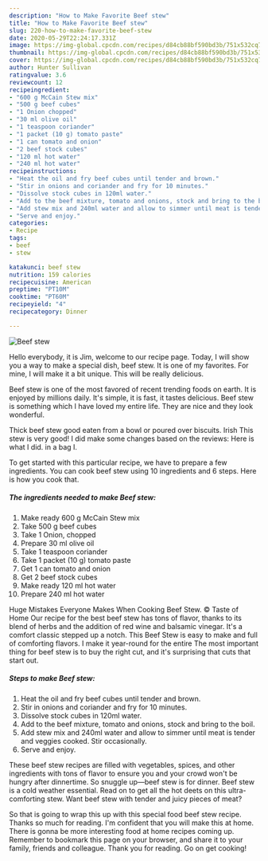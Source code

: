```yaml
---
description: "How to Make Favorite Beef stew"
title: "How to Make Favorite Beef stew"
slug: 220-how-to-make-favorite-beef-stew
date: 2020-05-29T22:24:17.331Z
image: https://img-global.cpcdn.com/recipes/d84cb88bf590bd3b/751x532cq70/beef-stew-recipe-main-photo.jpg
thumbnail: https://img-global.cpcdn.com/recipes/d84cb88bf590bd3b/751x532cq70/beef-stew-recipe-main-photo.jpg
cover: https://img-global.cpcdn.com/recipes/d84cb88bf590bd3b/751x532cq70/beef-stew-recipe-main-photo.jpg
author: Hunter Sullivan
ratingvalue: 3.6
reviewcount: 12
recipeingredient:
- "600 g McCain Stew mix"
- "500 g beef cubes"
- "1 Onion chopped"
- "30 ml olive oil"
- "1 teaspoon coriander"
- "1 packet (10 g) tomato paste"
- "1 can tomato and onion"
- "2 beef stock cubes"
- "120 ml hot water"
- "240 ml hot water"
recipeinstructions:
- "Heat the oil and fry beef cubes until tender and brown."
- "Stir in onions and coriander and fry for 10 minutes."
- "Dissolve stock cubes in 120ml water."
- "Add to the beef mixture, tomato and onions, stock and bring to the boil."
- "Add stew mix and 240ml water and allow to simmer until meat is tender and veggies cooked. Stir occasionally."
- "Serve and enjoy."
categories:
- Recipe
tags:
- beef
- stew

katakunci: beef stew 
nutrition: 159 calories
recipecuisine: American
preptime: "PT10M"
cooktime: "PT60M"
recipeyield: "4"
recipecategory: Dinner

---
```



![Beef stew](https://img-global.cpcdn.com/recipes/d84cb88bf590bd3b/751x532cq70/beef-stew-recipe-main-photo.jpg)

Hello everybody, it is Jim, welcome to our recipe page. Today, I will show you a way to make a special dish, beef stew. It is one of my favorites. For mine, I will make it a bit unique. This will be really delicious.

Beef stew is one of the most favored of recent trending foods on earth. It is enjoyed by millions daily. It's simple, it is fast, it tastes delicious. Beef stew is something which I have loved my entire life. They are nice and they look wonderful.

Thick beef stew good eaten from a bowl or poured over biscuits. Irish This stew is very good! I did make some changes based on the reviews: Here is what I did. in a bag I.


To get started with this particular recipe, we have to prepare a few ingredients. You can cook beef stew using 10 ingredients and 6 steps. Here is how you cook that.

<!--inarticleads1-->

##### The ingredients needed to make Beef stew:

1. Make ready 600 g McCain Stew mix
1. Take 500 g beef cubes
1. Take 1 Onion, chopped
1. Prepare 30 ml olive oil
1. Take 1 teaspoon coriander
1. Take 1 packet (10 g) tomato paste
1. Get 1 can tomato and onion
1. Get 2 beef stock cubes
1. Make ready 120 ml hot water
1. Prepare 240 ml hot water


Huge Mistakes Everyone Makes When Cooking Beef Stew. © Taste of Home Our recipe for the best beef stew has tons of flavor, thanks to its blend of herbs and the addition of red wine and balsamic vinegar. It&#39;s a comfort classic stepped up a notch. This Beef Stew is easy to make and full of comforting flavors. I make it year-round for the entire The most important thing for beef stew is to buy the right cut, and it&#39;s surprising that cuts that start out. 

<!--inarticleads2-->

##### Steps to make Beef stew:

1. Heat the oil and fry beef cubes until tender and brown.
1. Stir in onions and coriander and fry for 10 minutes.
1. Dissolve stock cubes in 120ml water.
1. Add to the beef mixture, tomato and onions, stock and bring to the boil.
1. Add stew mix and 240ml water and allow to simmer until meat is tender and veggies cooked. Stir occasionally.
1. Serve and enjoy.


These beef stew recipes are filled with vegetables, spices, and other ingredients with tons of flavor to ensure you and your crowd won&#39;t be hungry after dinnertime. So snuggle up—beef stew is for dinner. Beef stew is a cold weather essential. Read on to get all the hot deets on this ultra-comforting stew. Want beef stew with tender and juicy pieces of meat? 

So that is going to wrap this up with this special food beef stew recipe. Thanks so much for reading. I'm confident that you will make this at home. There is gonna be more interesting food at home recipes coming up. Remember to bookmark this page on your browser, and share it to your family, friends and colleague. Thank you for reading. Go on get cooking!
